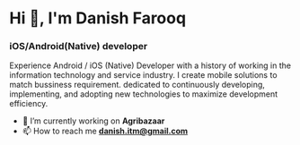 
<h1 align="left">Hi 👋, I'm Danish Farooq</h1>
<h3 align="left">iOS/Android(Native) developer</h3>

Experience Android / iOS (Native) Developer with a history of working in the information technology and service industry.
I create mobile solutions to match bussiness requirement. dedicated to continuously developing, implementing, and adopting new technologies to maximize development efficiency.

- 🔭 I’m currently working on **Agribazaar**
- 📫 How to reach me **danish.itm@gmail.com**

